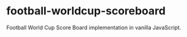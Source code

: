 # football-worldcup-scoreboard
Football World Cup Score Board implementation in vanilla JavaScript.
